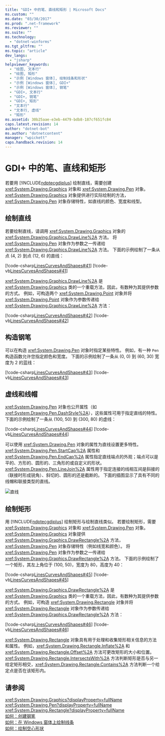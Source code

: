 ```yaml
---
title: "GDI+ 中的笔、直线和矩形 | Microsoft Docs"
ms.custom: ""
ms.date: "03/30/2017"
ms.prod: ".net-framework"
ms.reviewer: ""
ms.suite: ""
ms.technology: 
  - "dotnet-winforms"
ms.tgt_pltfrm: ""
ms.topic: "article"
dev_langs: 
  - "jsharp"
helpviewer_keywords: 
  - "绘图, 文本行"
  - "绘图, 矩形"
  - "示例 [Windows 窗体], 绘制线条和形状"
  - "示例 [Windows 窗体], GDI+"
  - "示例 [Windows 窗体], 钢笔"
  - "GDI+, 文本行"
  - "GDI+, 钢笔"
  - "GDI+, 矩形"
  - "文本行"
  - "文本行, 虚线"
  - "矩形"
ms.assetid: 30b25aae-e3eb-4479-bdb8-187cf651fc84
caps.latest.revision: 14
author: "dotnet-bot"
ms.author: "dotnetcontent"
manager: "wpickett"
caps.handback.revision: 14
---
```

# GDI+ 中的笔、直线和矩形
若要用 [!INCLUDE[ndptecgdiplus](../../../../includes/ndptecgdiplus-md.md)] 绘制直线，需要创建 <xref:System.Drawing.Graphics> 对象和 <xref:System.Drawing.Pen> 对象。  <xref:System.Drawing.Graphics> 对象提供进行实际绘制的方法，<xref:System.Drawing.Pen> 对象存储特性，如直线的颜色、宽度和线型。  
  
## 绘制直线  
 若要绘制直线，请调用 <xref:System.Drawing.Graphics> 对象的 <xref:System.Drawing.Graphics.DrawLine%2A> 方法。  将 <xref:System.Drawing.Pen> 对象作为参数之一传递给 <xref:System.Drawing.Graphics.DrawLine%2A> 方法。  下面的示例绘制了一条从点 \(4, 2\) 到点 \(12, 6\) 的直线：  
  
 [!code-csharp[LinesCurvesAndShapes#41](../../../../samples/snippets/csharp/VS_Snippets_Winforms/LinesCurvesAndShapes/CS/Class1.cs#41)]
 [!code-vb[LinesCurvesAndShapes#41](../../../../samples/snippets/visualbasic/VS_Snippets_Winforms/LinesCurvesAndShapes/VB/Class1.vb#41)]  
  
 <xref:System.Drawing.Graphics.DrawLine%2A> 是 <xref:System.Drawing.Graphics> 类的一个重载方法，因此，有数种为其提供参数的方式。  例如，可构造两个 <xref:System.Drawing.Point> 对象并将 <xref:System.Drawing.Point> 对象作为参数传递给 <xref:System.Drawing.Graphics.DrawLine%2A> 方法：  
  
 [!code-csharp[LinesCurvesAndShapes#42](../../../../samples/snippets/csharp/VS_Snippets_Winforms/LinesCurvesAndShapes/CS/Class1.cs#42)]
 [!code-vb[LinesCurvesAndShapes#42](../../../../samples/snippets/visualbasic/VS_Snippets_Winforms/LinesCurvesAndShapes/VB/Class1.vb#42)]  
  
## 构造钢笔  
 可以在构造 <xref:System.Drawing.Pen> 对象时指定某些特性。  例如，有一种 `Pen` 构造函数允许您指定颜色和宽度。  下面的示例绘制了一条从 \(0, 0\) 到 \(60, 30\) 宽度为 2 的蓝线：  
  
 [!code-csharp[LinesCurvesAndShapes#43](../../../../samples/snippets/csharp/VS_Snippets_Winforms/LinesCurvesAndShapes/CS/Class1.cs#43)]
 [!code-vb[LinesCurvesAndShapes#43](../../../../samples/snippets/visualbasic/VS_Snippets_Winforms/LinesCurvesAndShapes/VB/Class1.vb#43)]  
  
## 虚线和线帽  
 <xref:System.Drawing.Pen> 对象也公开属性（如 <xref:System.Drawing.Pen.DashStyle%2A>），这些属性可用于指定直线的特性。  下面的示例绘制了一条从 \(100, 50\) 到 \(300, 80\) 的虚线：  
  
 [!code-csharp[LinesCurvesAndShapes#44](../../../../samples/snippets/csharp/VS_Snippets_Winforms/LinesCurvesAndShapes/CS/Class1.cs#44)]
 [!code-vb[LinesCurvesAndShapes#44](../../../../samples/snippets/visualbasic/VS_Snippets_Winforms/LinesCurvesAndShapes/VB/Class1.vb#44)]  
  
 可以使用 <xref:System.Drawing.Pen> 对象的属性为直线设置更多特性。  <xref:System.Drawing.Pen.StartCap%2A> 属性和 <xref:System.Drawing.Pen.EndCap%2A> 属性指定直线端点的外观；端点可以是平的、方形的、圆形的、三角形的或自定义的形状。  <xref:System.Drawing.Pen.LineJoin%2A> 属性用于指定连接的线相互间是斜接的（联接时形成锐角）、斜切的、圆形的还是截断的。  下面的插图显示了具有不同的线帽和联接类型的直线。  
  
 ![直线](../../../../docs/framework/winforms/advanced/media/aboutgdip02-art04.png "Aboutgdip02\_art04")  
  
## 绘制矩形  
 用 [!INCLUDE[ndptecgdiplus](../../../../includes/ndptecgdiplus-md.md)] 绘制矩形与绘制直线类似。  若要绘制矩形，需要 <xref:System.Drawing.Graphics> 对象和 <xref:System.Drawing.Pen> 对象。  <xref:System.Drawing.Graphics> 对象提供 <xref:System.Drawing.Graphics.DrawRectangle%2A> 方法，<xref:System.Drawing.Pen> 对象存储特性（例如线宽和颜色）。  将 <xref:System.Drawing.Pen> 对象作为参数之一传递给 <xref:System.Drawing.Graphics.DrawRectangle%2A> 方法。  下面的示例绘制了一个矩形，其左上角位于 \(100, 50\)，宽度为 80，高度为 40：  
  
 [!code-csharp[LinesCurvesAndShapes#45](../../../../samples/snippets/csharp/VS_Snippets_Winforms/LinesCurvesAndShapes/CS/Class1.cs#45)]
 [!code-vb[LinesCurvesAndShapes#45](../../../../samples/snippets/visualbasic/VS_Snippets_Winforms/LinesCurvesAndShapes/VB/Class1.vb#45)]  
  
 <xref:System.Drawing.Graphics.DrawRectangle%2A> 是 <xref:System.Drawing.Graphics> 类的一个重载方法，因此，有数种为其提供参数的方式。  例如，可构造 <xref:System.Drawing.Rectangle> 对象并将 <xref:System.Drawing.Rectangle> 对象作为参数传递给 <xref:System.Drawing.Graphics.DrawRectangle%2A> 方法：  
  
 [!code-csharp[LinesCurvesAndShapes#46](../../../../samples/snippets/csharp/VS_Snippets_Winforms/LinesCurvesAndShapes/CS/Class1.cs#46)]
 [!code-vb[LinesCurvesAndShapes#46](../../../../samples/snippets/visualbasic/VS_Snippets_Winforms/LinesCurvesAndShapes/VB/Class1.vb#46)]  
  
 <xref:System.Drawing.Rectangle> 对象具有用于处理和收集矩形相关信息的方法和属性。  例如，<xref:System.Drawing.Rectangle.Inflate%2A> 和 <xref:System.Drawing.Rectangle.Offset%2A> 方法可更改矩形的大小和位置。  <xref:System.Drawing.Rectangle.IntersectsWith%2A> 方法判断矩形是否与另一给定矩形相交，<xref:System.Drawing.Rectangle.Contains%2A> 方法判断一个给定点是否在该矩形内。  
  
## 请参阅  
 <xref:System.Drawing.Graphics?displayProperty=fullName>   
 <xref:System.Drawing.Pen?displayProperty=fullName>   
 <xref:System.Drawing.Rectangle?displayProperty=fullName>   
 [如何：创建钢笔](../../../../docs/framework/winforms/advanced/how-to-create-a-pen.md)   
 [如何：在 Windows 窗体上绘制线条](../../../../docs/framework/winforms/advanced/how-to-draw-a-line-on-a-windows-form.md)   
 [如何：绘制空心形状](../../../../docs/framework/winforms/advanced/how-to-draw-an-outlined-shape.md)